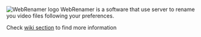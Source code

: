 ![WebRenamer logo](wiki/Images/logo_1280.png)
WebRenamer is a software that use server to rename you video files following your preferences.

Check [wiki section](https://github.com/mrwinch/WebRenamer/wiki) to find more information
